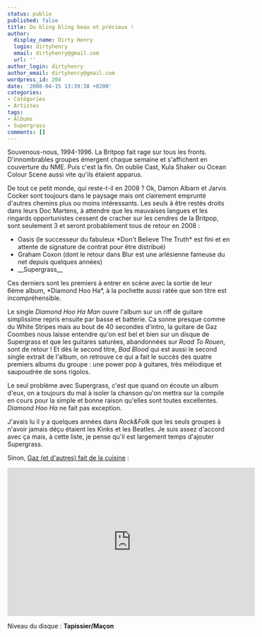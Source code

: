 ```yaml
---
status: publie
published: false
title: Du bling bling beau et précieux !
author:
  display_name: Dirty Henry
  login: dirtyhenry
  email: dirtyhenry@gmail.com
  url: ''
author_login: dirtyhenry
author_email: dirtyhenry@gmail.com
wordpress_id: 204
date: '2008-04-15 13:39:38 +0200'
categories:
- Catégories
- Artistes
tags:
- Albums
- Supergrass
comments: []
---
```

Souvenous-nous, 1994-1996. La Britpop fait rage sur tous les fronts. D'innombrables groupes émergent chaque semaine et s'affichent en couverture du NME. Puis c'est la fin. On oublie Cast, Kula Shaker ou Ocean Colour Scene aussi vite qu'ils étaient apparus.

De tout ce petit monde, qui reste-t-il en 2008 ? Ok, Damon Albarn et Jarvis Cocker sont toujours dans le paysage mais ont clairement emprunté d'autres chemins plus ou moins intéressants. Les seuls à être restés droits dans leurs Doc Martens, à attendre que les mauvaises langues et les ringards opportunistes cessent de cracher sur les cendres de la Britpop, sont seulement 3 et seront probablement tous de retour en 2008 :
<ul>
	<li>Oasis (le successeur du fabuleux *Don't Believe The Truth* est fini et en attente de signature de contrat pour être distribué)</li>
	<li>Graham Coxon (dont le retour dans Blur est une arlésienne fameuse du net depuis quelques années)</li>
	<li>__Supergrass__</li>
</ul>
Ces derniers sont les premiers à entrer en scène avec la sortie de leur 6ème album, *Diamond Hoo Ha*, à la pochette aussi ratée que son titre est incompréhensible.

Le single *Diamond Hoo Ha Man* ouvre l'album sur un riff de guitare simplissime repris ensuite par basse et batterie. Ca sonne presque comme du White Stripes mais au bout de 40 secondes d'intro, la guitare de Gaz Coombes nous laisse entendre qu'on est bel et bien sur un disque de Supergrass et que les guitares saturées, abandonnées sur *Road To Rouen*, sont de retour ! Et dès le second titre, *Bad Blood* qui est aussi le second single extrait de l'album, on retrouve ce qui a fait le succès des quatre premiers albums du groupe : une power pop à guitares, très mélodique et saupoudrée de sons rigolos.

Le seul problème avec Supergrass, c'est que quand on écoute un album d'eux, on a toujours du mal à isoler la chanson qu'on mettra sur la compile en cours pour la simple et bonne raison qu'elles sont toutes excellentes. *Diamond Hoo Ha* ne fait pas exception.

J'avais lu il y a quelques années dans *Rock&Folk* que les seuls groupes à n'avoir jamais déçu étaient les Kinks et les Beatles. Je suis assez d'accord avec ça mais, à cette liste, je pense qu'il est largement temps d'ajouter Supergrass.

Sinon, <a href="http://cookingwithrockstars.com/artist/supergrass-gaz-coombes" title="Cooking with rock stars avec Gaz Coombes de Supergrass">Gaz (et d'autres) fait de la cuisine</a> : 

<iframe src="http://blip.tv/play/AZjKKwI.x?p=1" width="560" height="336" frameborder="0" allowfullscreen></iframe>

<embed type="application/x-shockwave-flash" src="http://a.blip.tv/api.swf#AZjKKwI" style="display:none"></embed>

Niveau du disque : __Tapissier/Maçon__
